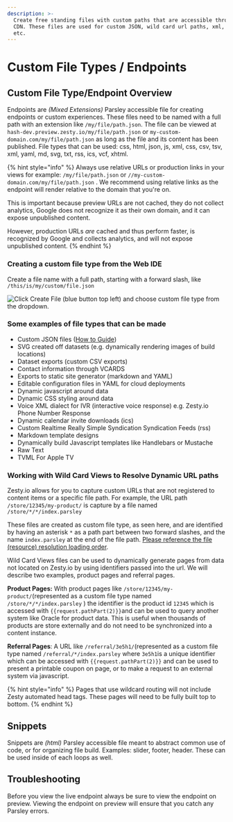 ```yaml
---
description: >-
  Create free standing files with custom paths that are accessible through the
  CDN. These files are used for custom JSON, wild card url paths, xml, html,
  etc.
---
```


# Custom File Types / Endpoints

## Custom File Type/Endpoint Overview 

Endpoints are _\(Mixed Extensions\)_ Parsley accessible file for creating endpoints or custom experiences. These files need to be named with a full path with an extension like `/my/file/path.json`. The file can be viewed at `hash-dev.preview.zesty.io/my/file/path.json` or `my-custom-domain.com/my/file/path.json` as long as the file and its content has been published. File types that can be used: css, html, json, js, xml, css, csv, tsv, xml, yaml, md, svg, txt, rss, ics, vcf, xhtml.

{% hint style="info" %}
Always use relative URLs or production links in your views for example: `/my/file/path.json`  or  `//my-custom-domain.com/my/file/path.json` . We recommend using relative links as the endpoint will render relative to the domain that you're on.  
  
This is important because preview URLs are not cached, they do not collect analytics, Google does not recognize it as their own domain, and it can expose unpublished content.   
  
However, production URLs _are_ cached and thus perform faster, is recognized by Google  and collects analytics, and will not expose unpublished content.
{% endhint %}

### 

### Creating a custom file type from the Web IDE

Create a file name with a full path, starting with a forward slash, like `/this/is/my/custom/file.json`

![Click Create File \(blue button top left\) and choose custom file type from the dropdown.](../../../.gitbook/assets/custom-endpoint.png)

### Some examples of file types that can be made

* Custom JSON files \([How to Guide](../../../tools/guides/how-to-create-a-customizable-json-endpoint-for-content.md)\)
* SVG created off datasets \(e.g. dynamically rendering images of build locations\)
* Dataset exports \(custom CSV exports\)
* Contact information through VCARDS
* Exports to static site generator \(markdown and YAML\)
* Editable configuration files in YAML for cloud deployments
* Dynamic javascript around data
* Dynamic CSS styling around data
* Voice XML dialect for IVR \(interactive voice response\) e.g. Zesty.io Phone Number Response
* Dynamic calendar invite downloads \(ics\)
* Custom Realtime Really Simple Syndication Syndication Feeds \(rss\)
* Markdown template designs
* Dynamically build Javascript templates like Handlebars or Mustache
* Raw Text
* TVML For Apple TV

### Working with Wild Card Views to Resolve Dynamic URL paths

Zesty.io allows for you to capture custom URLs that are not registered to content items or a specific file path. For example, the URL path `/store/12345/my-product/` is capture by a file named `/store/*/*/index.parsley`

These files are created as custom file type, as seen here, and are identified by having an asterisk `*` as a path part between two forward slashes, and the name `index.parsley` at the end of the file path. [Please reference the file \(resource\) resolution loading order](../../web-engine/resource-resolution-order.md).

Wild Card Views files can be used to dynamically generate pages from data not located on Zesty.io by using identifiers passed into the url. We will describe two examples, product pages and referral pages. 

**Product Pages:** With product pages like `/store/12345/my-product/`\(represented as a custom file type named `/store/*/*/index.parsley` \) the identifier is the product id `12345` which is accessed with `{{request.pathPart(2)}}`and can be used to query another system like Oracle for product data. This is useful when thousands of products are store externally and do not need to be synchronized into a content instance.  

**Referral Pages**: A URL like `/referral/3e5h1/`\(represented as a custom file type named `/referral/*/index.parsley` where `3e5h1`is a unique identifier which can be accessed with `{{request.pathPart(2)}}` and can be used to present a printable coupon on page, or to make a request to an external system via javascript. 

{% hint style="info" %}
Pages that use wildcard routing will not include Zesty automated head tags. These pages will need to be fully built top to bottom. 
{% endhint %}

##  Snippets 

Snippets are _\(html\)_ Parsley accessible file meant to abstract common use of code, or for organizing file build. Examples: slider, footer, header. These can be used inside of each loops as well.

## Troubleshooting

Before you view the live endpoint always be sure to view the endpoint on preview. Viewing the endpoint on preview will ensure that you catch any Parsley errors.



